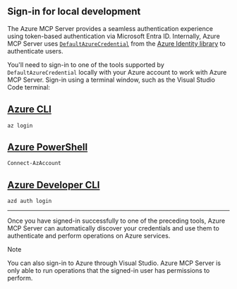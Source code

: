 ## Sign-in for local development

The Azure MCP Server provides a seamless authentication experience using token-based authentication via Microsoft Entra ID. Internally, Azure MCP Server uses [`DefaultAzureCredential`](/dotnet/azure/sdk/authentication/credential-chains?tabs=dac) from the [Azure Identity library](/dotnet/api/overview/azure/identity-readme?view=azure-dotnet&preserve-view=true) to authenticate users.

You'll need to sign-in to one of the tools supported by `DefaultAzureCredential` locally with your Azure account to work with Azure MCP Server. Sign-in using a terminal window, such as the Visual Studio Code terminal:

## [Azure CLI](#tab/azure-cli)

```azurecli
az login
```

## [Azure PowerShell](#tab/azure-powershell)

```azurepowershell
Connect-AzAccount
```

## [Azure Developer CLI](#tab/azure-developer-cli)

```azdeveloper
azd auth login
```

---

Once you have signed-in successfully to one of the preceding tools, Azure MCP Server can automatically discover your credentials and use them to authenticate and perform operations on Azure services.

> [!NOTE]
> You can also sign-in to Azure through Visual Studio.
> Azure MCP Server is only able to run operations that the signed-in user has permissions to perform.
